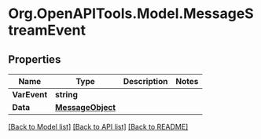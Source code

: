 # Org.OpenAPITools.Model.MessageStreamEvent

## Properties

Name | Type | Description | Notes
------------ | ------------- | ------------- | -------------
**VarEvent** | **string** |  | 
**Data** | [**MessageObject**](MessageObject.md) |  | 

[[Back to Model list]](../README.md#documentation-for-models) [[Back to API list]](../README.md#documentation-for-api-endpoints) [[Back to README]](../README.md)

